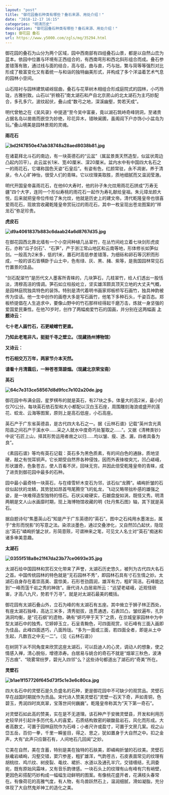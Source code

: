 ```yaml
---
layout: "post"
title: "御花园叠石种类有哪些？叠石来源、用处介绍！"
date: "2018-12-17 16:15"
categories: "明清历史"
description: "御花园叠石种类有哪些？叠石来源、用处介绍！"
tags: 御花园 叠石
url: https://www.y5000.com/zgls/mq/35294.html
---
```






御花园的叠石为山分为两个区域，园中西南部有四组叠石山景，都是以自然山峦为蓝本。依园中位置与环境有正西组合的，有西南弯形和西北斜形组合而成。叠石参差错落有致，通过线与面的结合，高与低，曲与直，巧与拙，繁与简等等强烈对比形成了极富变化又有着统一与和诣的独特幽美形式，并构成了多个洋溢着艺术气息的园林小空间。

山石陪衬与园林建筑嵯岈屈曲，叠石与花草树木相组合形成庭院式的园林，小巧玲珑，古雅别致。山石以“折粮石”南太湖石和产自北京房山的北太湖石为主巧妙配合，多孔多穴，波纹起伏，叠山成“数弓之地，深溪幽壑，势若天成”。

明代曾勉之在《吴风录》中提道“至今吴中富豪，竟以湖石筑峙奇峰阴洞，至诸贵占据名岛以凿凿而嵌空为妙绝，珍花异木，错映阑圃，虽阁阎下户亦饰小小盆岛为玩。”叠山境美是园林景观的灵魂。

 **雨花石**

**![bd2f47850e47ab38748a28aed8038b81.jpg](https://img.y5000.com/uploads/allimg/181022/bd2f47850e47ab38748a28aed8038b81.jpg)**

在诸葛拜北斗石的南边，有一块英德石的“云盆”（属盆景类天然造型，似盆状周边凸起内凹平）。此云盆长1米、宽40厘米、深20厘米。盆内水中有中国四大名石之一的雨花石，它堪称国色天姿“石皇后”。有姿有色，红颜常驻，永不凋谢，养于清泉，令人心旷神怡，很受人们的青睐。它以纹理美取胜，质地细腻而又温润莹澈。

明代开国皇帝喜雨花石，在他60大寿时，他的孙子朱允炆用雨花石拼成“万寿无疆”四个大字，连同一个形似寿桃的雨花石一起作为寿礼献给皇祖。朱元璋龙颜大悦，后来就把皇帝位传给了朱允炆，他就是历史上的建文帝。清代乾隆皇帝也很喜爱雨花石，现故宫收藏乾隆皇帝赏玩过的雨花石，其中一枚呈现出苍龙图案的“祥龙石”弥足珍贵。

 **虎皮石**

**![d9a4061837b883c6daab24a6d8767d35.jpg](https://img.y5000.com/uploads/allimg/181022/d9a4061837b883c6daab24a6d8767d35.jpg)**

在御花园西北靠北墙有一个小空间种植几丛翠竹，在丛竹间屹立着七块剑形虎皮石，亦称“瓜子剑石”、“石笋”，产于浙江常山地区和云南等地，形体修长如笋似剑。一般高为2米多，低的1米，置石时高低参差错落，为细砾和卵石等沉积而形成，一般的该石皆横卧于山土中，色有绿、灰、黑、赭、紫等，是我国园林常见石竹置景的佳品。

“剑石配翠竹”是历代文人墨客所青睐的，几块笋石，几枝翠竹，给人们透出一股恬淡，清穆高洁的情调。笋石如立柱般屹立，坚实雄浑颇具顶天立地的大丈夫气概，是园林庭院独具特色的装饰。特别是清代着明书画家郑板桥写石画竹，独具神韵被传为佳话。他一生中创作的画卷大多是写石画竹，他笔下多种石头，千姿百态。郑板桥提倡在人生追求中，要像山野中的竹石那样经得起千磨万击，炼就一身坚强的爱国爱民秉性。在他70岁时，创作了两幅痴爱竹石的国画，并分别在这两幅画
**上题诗云：**

 **七十老人画竹石，石更崚嶒竹更直。**

 **乃知此老笔非凡，挺挺千寻之壁立。（现藏扬州博物馆）**

 **又诗云：**

 **竹石相交万万年，两家节介本天然。**

 **请看十月清霜后，一种苍苍笼碧烟。（现藏北京荣宝斋）**

 **英石**

**![64c7e313ce58567d8d9fcc7e102a20de.jpg](https://img.y5000.com/uploads/allimg/181022/64c7e313ce58567d8d9fcc7e102a20de.jpg)**

御花园中布满全园，星罗棋布的就是英石，有27块之多。体量大的高2米，最小的仅70公分。每块英石依石型和大小都配以汉白玉石座，周围雕刻海浪或盛开的莲花、蛟龙、云海等图案，原则上是高石低座，小石高座。

英石产于广东省英德县，是古代四大名石之一。据《云林石谱》记载“英州含光真阳县之间石产于溪水中……采之人就水中度奇巧处錾取之……”。又据《清稗类钞》中说“石匠上山，择其形势运用者凿之以归……均以皱、瘦、透、漏，四者具备为良”。

《素园石谱》等均有英石记载：英石多为黑色质素，有的间白色的通脉，质地坚硬，敲之有悦耳铜声。它长期受自然界各种侵蚀，因而外表锋梭突兀，凹凸嵯峨，形状雄奇，色象苍古，使人百看不厌，回味无穷。并因此倍受乾隆皇帝的青睐，成了进贡到御花园中最多的石种。

园中最小最奇特一块英石，与在绛雪轩木变石为邻，该石似“龙腾”。嶙峋折皱的石纹似起伏的龙鳞，其势犹如昂首甩尾腾空飞的虬龙，飞动又略带拙朴感的雄强之姿，是一块难得造型独特的怪石。石状尖峻硬实，石皴盘旋如涡，既怪又秀。明清两朝是文人山水画靡时期，现上海博物馆收藏的明《牡丹焦石图》轴，其下就是英石。

据自题诗句“焦墨英山石”知是产于广东英德的“英石”。图中之石纯用水墨泼出，属于“舍形而悦影”的写意之法。染浓淡墨色，通过交叠渗化，又自然凹凸起伏，隐现出“英石”嶙峋折皱之状，形简意赅，可谓神来之笔，可见文人名士对“英石”痴迷和诸多审美意趣。

 **太湖石**

**![0355f518a8e21f47da23b77ce0693e35.jpg](https://img.y5000.com/uploads/allimg/181022/0355f518a8e21f47da23b77ce0693e35.jpg)**

太湖石给中国园林和赏石文化带来了声誉，太湖石历史悠久，被列为古代四大名石之首。中国传统园林的特色就是“无石园林不秀”，即园林石具有寸石生情之妙。太湖石自身存在着崇高美、震惊美，石形苍劲圆润，雄浑有力，粗旷简洁。石峰能达到“一峰而蕰千岩之秀的神效”。唐代诗人白居易所云：“远望老嵯峨，近观怪嵚崟，才高八九尺，势若千万寻”。就是对太湖石最美的概括。

御花园有太湖石叠山外，立石为峰的有太湖石有五座。其中耸立于狮子林正西处，有座太湖石独峰，高达三米多，清秀挺拔，连贯通透，石表凹凸，皱纹遍布，孔窍涡洞均衡，是“花石纲”的遗物，确有“妍巧甲于天下”之质，在京城皇家园林中为中型太湖石中的独秀。它婷婷玉立，石呈青黝色，可四面观赏，论石峰有三面入画即为佳品，此峰四面透巧，八面玲珑。“多为一面或三面，若四面全者，即是从土中生起，凡数百之中无一二”。（见《云林石谱》）

在树阴下从不同角度来欣赏这座太湖石，可以启迪人的心灵，调动人的想象，使之情感入禅，清心脱俗，增德添寿。白居易与姚合的奇石不就是“烟翠三秋色，波涛万古痕”、“晓雾常纷罗，碧光入四邻”么？这些诗句都道出了湖石的“奇美”所在。

 **灵壁石**

**![b1ae1f157726f645d73f5c1e3e6c80ca.jpg](https://img.y5000.com/uploads/allimg/181022/b1ae1f157726f645d73f5c1e3e6c80ca.jpg)**

四大名石中的灵壁石是久负盛名的石种，更是御花园中不可缺少的观赏品。灵壁石早在战国时期就作为贡品。宋代诗人赞美灵壁石“灵壁一石天下奇，声如青铜，色碧玉，秀润四时岚岚翠，宝落世间何巍巍”。乾隆皇帝称其为“天下第一奇石”。

对灵壁石如此高的赞美，实在是不无道理。该石种产于安微灵壁县，开发和利用历史较早并引起许多历代名人的喜爱。石质结构致密的碳酸盐岩石，风化而形成。大者高数丈，可置于园林庭院作为石峰；小者尺许或盈寸，可置于文房几案。视之山岱五岳，百仞一拳，千里一瞬鉴目，得之、思之，犹如置身于大自然之中。扣之金声，大有“此声只应磬石有，人间地石几回闻”之妙。

它美在自然，美在含蓄，特别是美在独特的石肤美，即嶙峋折皱的石纹美。灵壁石肤巉岩嶙峋，沟壑交错，窦穴参差，粗犷雄浑，气韵苍古，石皮表面常见的纹理有胡桃纹、鸡爪纹、树皮裂、黾纹、裙折、水道以及通孔半穴，交错缠结，孔洞委宛，既有原始风霜味，又有音乐韵律感。一块石头上的纹理有山有峰有穴有峭壁，更因色彩搭配巧妙构成一幅幅生动鲜明的图案。有像桃花盛开者，花满枝头春常在。有像荷花的高雅气度，有人物，有鸟兽跃然石上，温润细腻，滑如凝脂，充分体现了大自然鬼斧神工的造化之美。
